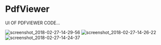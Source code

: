 # PdfViewer

UI OF PDFVIEWER CODE...

![screenshot_2018-02-27-14-29-56](https://user-images.githubusercontent.com/27393610/36724148-4983f596-1bd8-11e8-83cf-3251803c1881.png)
![screenshot_2018-02-27-14-26-22](https://user-images.githubusercontent.com/27393610/36724154-50415ff4-1bd8-11e8-8537-f6acb0705444.png)
![screenshot_2018-02-27-14-24-37](https://user-images.githubusercontent.com/27393610/36724162-5513528a-1bd8-11e8-8118-91047b277ee5.png)

